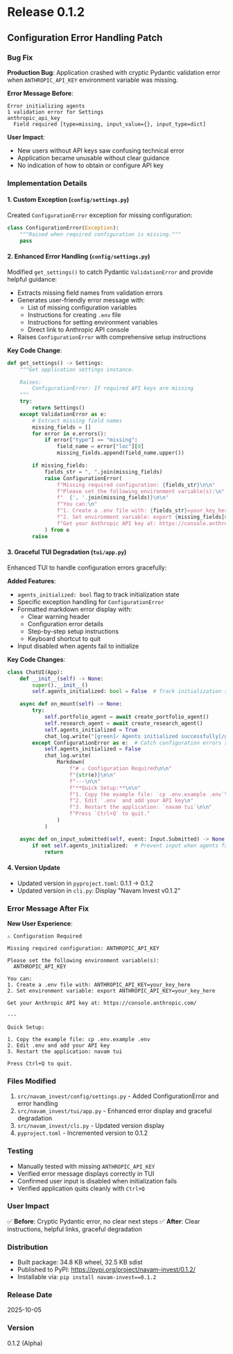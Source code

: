 # Release 0.1.2

## Configuration Error Handling Patch

### Bug Fix

**Production Bug**: Application crashed with cryptic Pydantic validation error when `ANTHROPIC_API_KEY` environment variable was missing.

**Error Message Before**:
```
Error initializing agents
1 validation error for Settings
anthropic_api_key
  Field required [type=missing, input_value={}, input_type=dict]
```

**User Impact**:
- New users without API keys saw confusing technical error
- Application became unusable without clear guidance
- No indication of how to obtain or configure API key

### Implementation Details

#### 1. Custom Exception (`config/settings.py`)
Created `ConfigurationError` exception for missing configuration:
```python
class ConfigurationError(Exception):
    """Raised when required configuration is missing."""
    pass
```

#### 2. Enhanced Error Handling (`config/settings.py`)
Modified `get_settings()` to catch Pydantic `ValidationError` and provide helpful guidance:
- Extracts missing field names from validation errors
- Generates user-friendly error message with:
  - List of missing configuration variables
  - Instructions for creating `.env` file
  - Instructions for setting environment variables
  - Direct link to Anthropic API console
- Raises `ConfigurationError` with comprehensive setup instructions

**Key Code Change**:
```python
def get_settings() -> Settings:
    """Get application settings instance.

    Raises:
        ConfigurationError: If required API keys are missing
    """
    try:
        return Settings()
    except ValidationError as e:
        # Extract missing field names
        missing_fields = []
        for error in e.errors():
            if error["type"] == "missing":
                field_name = error["loc"][0]
                missing_fields.append(field_name.upper())

        if missing_fields:
            fields_str = ", ".join(missing_fields)
            raise ConfigurationError(
                f"Missing required configuration: {fields_str}\n\n"
                f"Please set the following environment variable(s):\n"
                f"  {', '.join(missing_fields)}\n\n"
                f"You can:\n"
                f"1. Create a .env file with: {fields_str}=your_key_here\n"
                f"2. Set environment variable: export {missing_fields[0]}=your_key_here\n\n"
                f"Get your Anthropic API key at: https://console.anthropic.com/"
            ) from e
        raise
```

#### 3. Graceful TUI Degradation (`tui/app.py`)
Enhanced TUI to handle configuration errors gracefully:

**Added Features**:
- `agents_initialized: bool` flag to track initialization state
- Specific exception handling for `ConfigurationError`
- Formatted markdown error display with:
  - Clear warning header
  - Configuration error details
  - Step-by-step setup instructions
  - Keyboard shortcut to quit
- Input disabled when agents fail to initialize

**Key Code Changes**:
```python
class ChatUI(App):
    def __init__(self) -> None:
        super().__init__()
        self.agents_initialized: bool = False  # Track initialization state

    async def on_mount(self) -> None:
        try:
            self.portfolio_agent = await create_portfolio_agent()
            self.research_agent = await create_research_agent()
            self.agents_initialized = True
            chat_log.write("[green]✓ Agents initialized successfully[/green]")
        except ConfigurationError as e:  # Catch configuration errors specifically
            self.agents_initialized = False
            chat_log.write(
                Markdown(
                    f"# ⚠️ Configuration Required\n\n"
                    f"{str(e)}\n\n"
                    f"---\n\n"
                    f"**Quick Setup:**\n\n"
                    f"1. Copy the example file: `cp .env.example .env`\n"
                    f"2. Edit `.env` and add your API key\n"
                    f"3. Restart the application: `navam tui`\n\n"
                    f"Press `Ctrl+Q` to quit."
                )
            )

    async def on_input_submitted(self, event: Input.Submitted) -> None:
        if not self.agents_initialized:  # Prevent input when agents failed
            return
```

#### 4. Version Update
- Updated version in `pyproject.toml`: 0.1.1 → 0.1.2
- Updated version in `cli.py`: Display "Navam Invest v0.1.2"

### Error Message After Fix

**New User Experience**:
```
⚠️ Configuration Required

Missing required configuration: ANTHROPIC_API_KEY

Please set the following environment variable(s):
  ANTHROPIC_API_KEY

You can:
1. Create a .env file with: ANTHROPIC_API_KEY=your_key_here
2. Set environment variable: export ANTHROPIC_API_KEY=your_key_here

Get your Anthropic API key at: https://console.anthropic.com/

---

Quick Setup:

1. Copy the example file: cp .env.example .env
2. Edit .env and add your API key
3. Restart the application: navam tui

Press Ctrl+Q to quit.
```

### Files Modified
1. `src/navam_invest/config/settings.py` - Added ConfigurationError and error handling
2. `src/navam_invest/tui/app.py` - Enhanced error display and graceful degradation
3. `src/navam_invest/cli.py` - Updated version display
4. `pyproject.toml` - Incremented version to 0.1.2

### Testing
- Manually tested with missing `ANTHROPIC_API_KEY`
- Verified error message displays correctly in TUI
- Confirmed user input is disabled when initialization fails
- Verified application quits cleanly with `Ctrl+Q`

### User Impact
✅ **Before**: Cryptic Pydantic error, no clear next steps
✅ **After**: Clear instructions, helpful links, graceful degradation

### Distribution
- Built package: 34.8 KB wheel, 32.5 KB sdist
- Published to PyPI: https://pypi.org/project/navam-invest/0.1.2/
- Installable via: `pip install navam-invest==0.1.2`

### Release Date
2025-10-05

### Version
0.1.2 (Alpha)
